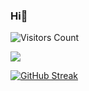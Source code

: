 ### Hi👋

![Visitors Count](https://komarev.com/ghpvc/?username=meetagrawal09&color=blue)

<p>
<img src="https://github-readme-stats.vercel.app/api?username=meetagrawal09&show_icons=true&theme=transparent&hide=stars"/>
</p>

[![GitHub Streak](https://streak-stats.demolab.com?user=meetagrawal09&theme=dark&mode=weekly)](https://git.io/streak-stats)
